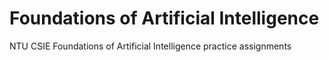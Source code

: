 # Foundations of Artificial Intelligence
NTU CSIE Foundations of Artificial Intelligence practice assignments
